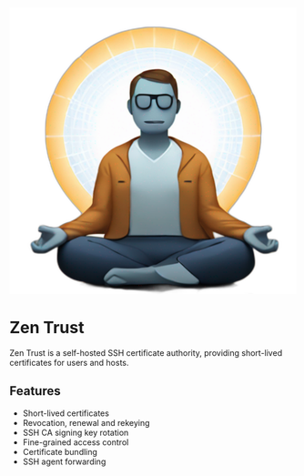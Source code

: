 <p align="center">
  <img alt="Zen Trust Logo" src="https://raw.githubusercontent.com/zen-trust/.github/main/profile/logo.png" />
</p>

Zen Trust
=========

Zen Trust is a self-hosted SSH certificate authority, providing short-lived certificates for users and hosts.

## Features

* Short-lived certificates
* Revocation, renewal and rekeying
* SSH CA signing key rotation
* Fine-grained access control
* Certificate bundling
* SSH agent forwarding
